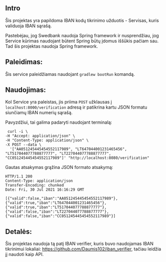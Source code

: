 ## Intro
Šis projektas yra papildoma IBAN kodų tikrinimo užduotis - Servisas, kuris validuoja IBAN sąrašą.

Pastebėjau, jog Swedbank naudoja Spring framework ir nusprendžiau, jog Service kūrimas naudojant būtent Spring būtų įdomus iššūkis pačiam sau. Tad šis projektas naudoja Spring framework.

## Paleidimas:
Šis service paleidžiamas naudojant `gradlew bootRun` komandą.

## Naudojimas:
Kol Service yra paleistas, jis priima `POST` užklausas į `localhost:8000/verification` adresą ir patikrina kartu JSON formatu siunčiamų IBAN numerių sąrašą.

Pavyzdžiui, tai galima padaryti naudojant terminalą:
```
 curl -i \
-H "Accept: application/json" \
-H "Content-Type: application/json" \
-X POST --data \
  '["AA051245445454552117989", "LT647044001231465456", "LT517044077788877777", "LT227044077788877777", "CC051245445454552117989"]' "http://localhost:8080/verification"
```

Gautas atsakymas grąžina JSON formato atsakymą: 
```
HTTP/1.1 200 
Content-Type: application/json
Transfer-Encoding: chunked
Date: Fri, 30 Jul 2021 16:16:29 GMT

[{"valid":false,"iban":"AA051245445454552117989"},{"valid":true,"iban":"LT647044001231465456"},{"valid":true,"iban":"LT517044077788877777"},{"valid":false,"iban":"LT227044077788877777"},{"valid":false,"iban":"CC051245445454552117989"}]
```

## Detalės:
Šis projektas naudoja tą patį IBAN verifier, kuris buvo naudojamas IBAN tikrinimui lokaliai: https://github.com/Daumis102/iban_verifier, tačiau leidžia jį naudoti kaip API.